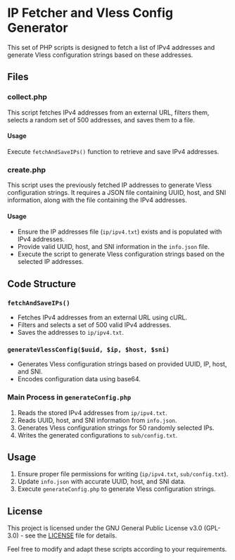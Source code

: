# IP Fetcher and Vless Config Generator

This set of PHP scripts is designed to fetch a list of IPv4 addresses and generate Vless configuration strings based on these addresses.

## Files

### collect.php

This script fetches IPv4 addresses from an external URL, filters them, selects a random set of 500 addresses, and saves them to a file.

#### Usage

Execute `fetchAndSaveIPs()` function to retrieve and save IPv4 addresses.

### create.php

This script uses the previously fetched IP addresses to generate Vless configuration strings. It requires a JSON file containing UUID, host, and SNI information, along with the file containing the IPv4 addresses.

#### Usage

- Ensure the IP addresses file (`ip/ipv4.txt`) exists and is populated with IPv4 addresses.
- Provide valid UUID, host, and SNI information in the `info.json` file.
- Execute the script to generate Vless configuration strings based on the selected IP addresses.

## Code Structure

### `fetchAndSaveIPs()`

- Fetches IPv4 addresses from an external URL using cURL.
- Filters and selects a set of 500 valid IPv4 addresses.
- Saves the addresses to `ip/ipv4.txt`.

### `generateVlessConfig($uuid, $ip, $host, $sni)`

- Generates Vless configuration strings based on provided UUID, IP, host, and SNI.
- Encodes configuration data using base64.

### Main Process in `generateConfig.php`

1. Reads the stored IPv4 addresses from `ip/ipv4.txt`.
2. Reads UUID, host, and SNI information from `info.json`.
3. Generates Vless configuration strings for 50 randomly selected IPs.
4. Writes the generated configurations to `sub/config.txt`.

## Usage

1. Ensure proper file permissions for writing (`ip/ipv4.txt`, `sub/config.txt`).
2. Update `info.json` with accurate UUID, host, and SNI data.
3. Execute `generateConfig.php` to generate Vless configuration strings.

## License

This project is licensed under the GNU General Public License v3.0 (GPL-3.0) - see the [LICENSE](LICENSE) file for details.

Feel free to modify and adapt these scripts according to your requirements.
